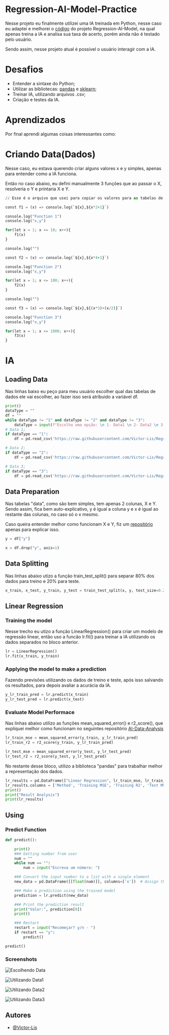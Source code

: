 
# Regression-AI-Model-Practice

Nesse projeto eu finalmente utilizei uma IA treinada em Python, nesse caso eu adaptei e melhorei o [código](https://github.com/Victor-Lis/Regression-AI-Model) do projeto Regression-AI-Model, na qual apenas treina a IA e analisa sua taxa de acerto, porém ainda não é testado pelo usuário.

Sendo assim, nesse projeto atual é possível o usuário interagir com a IA.
# Desafios

- Entender a sintaxe do Python;
- Utilizar as bibliotecas: [pandas](https://pandas.pydata.org/docs/user_guide/index.html) e [sklearn](https://scikit-learn.org/stable/user_guide.html);
- Treinar IA, utilizando arquivos .csv;
- Criação e testes da IA.
  
# Aprendizados
Por final aprendi algumas coisas interessantes como: 

# Criando Data(Dados)
Nesse caso, eu estava querendo criar alguns valores x e y simples, apenas para entender como a IA funciona.

Então no caso abaixo, eu defini manualmente 3 funções que ao passar o X, resolveria o Y e printaria X e Y.
```python
// Esse é o arquivo que usei para copiar os valores para as tabelas de dados.

const f1 = (x) => console.log(`${x},${x*2+1}`)

console.log("Function 1")
console.log("x,y")

for(let x = 1; x <= 10; x++){
    f1(x)
}

console.log("")

const f2 = (x) => console.log(`${x},${x*4+1}`)

console.log("Function 2")
console.log("x,y")

for(let x = 1; x <= 100; x++){
    f2(x)
}

console.log("")

const f3 = (x) => console.log(`${x},${(x*3)+(x/2)}`)

console.log("Function 3")
console.log("x,y")

for(let x = 1; x <= 1000; x++){
    f3(x)
}
```

# IA

## Loading Data
Nas linhas baixo eu peço para meu usuário escolher qual das tabelas de dados ele vai escolher, ao fazer isso será atribuido a variável df.
```python
print()
dataType = ""
df = ""
while dataType != "1" and dataType != "2" and dataType != "3":
    dataType = input(f"Escolha uma opção: \n 1- Data1 \n 2- Data2 \n 3- Data3 \nR: ")
# Data 1;
if dataType == "1":
    df = pd.read_csv('https://raw.githubusercontent.com/Victor-Lis/Regression-AI-Model-Practice/master/data.csv')

# Data 2;
if dataType == "2":
    df = pd.read_csv('https://raw.githubusercontent.com/Victor-Lis/Regression-AI-Model-Practice/master/data2.csv')

# Data 3;
if dataType == "3":
    df = pd.read_csv('https://raw.githubusercontent.com/Victor-Lis/Regression-AI-Model-Practice/master/data3.csv')
```


## Data Preparation 
Nas tabelas "data", como são bem simples, tem apenas 2 colunas, X e Y. Sendo assim, fica bem auto-explicativo, y é igual a coluna y e x é igual ao restante das colunas, no caso só o x mesmo. 

Caso queira entender melhor como funcionam X e Y, fiz um [repositório](https://github.com/Victor-Lis/AI-Data-Analysis) apenas para explicar isso.
```python
y = df["y"]

x = df.drop("y", axis=1)
```


## Data Splitting
Nas linhas abaixo utizo a função train_test_split() para separar 80% dos dados para treino e 20% para teste.
```python
x_train, x_test, y_train, y_test = train_test_split(x, y, test_size=0.2, random_state=100)
```

## Linear Regression

### Training the model
Nesse trecho eu utizo a função LinearRegression() para criar um modelo de regressão linear, então uso a funcão lr.fit() para treinar a IA utilizando os dados separados no bloco anterior.
```python
lr = LinearRegression()
lr.fit(x_train, y_train)
```

### Applying the model to make a prediction
Fazendo previsões utilizando os dados de treino e teste, após isso salvando os resultados, para depois avaliar a acurácia da IA. 
```python
y_lr_train_pred = lr.predict(x_train)
y_lr_test_pred = lr.predict(x_test)
```

### Evaluate Model Performace
Nas linhas abaixo utilizo as funções mean_squared_error() e r2_score(), que expliquei melhor como funcionam no seguintes repositório [AI-Data-Analysis](https://github.com/Victor-Lis/AI-Data-Analysis)
```python
lr_train_mse = mean_squared_error(y_train, y_lr_train_pred)
lr_train_r2 = r2_score(y_train, y_lr_train_pred)

lr_test_mse = mean_squared_error(y_test, y_lr_test_pred)
lr_test_r2 = r2_score(y_test, y_lr_test_pred)
```
No restante desse bloco, utilizo a biblioteca "pandas" para trabalhar melhor a representação dos dados.
```python
lr_results = pd.DataFrame(["Linear Regression", lr_train_mse, lr_train_r2, lr_test_mse, lr_test_r2]).transpose()
lr_results.columns = ['Method', 'Training MSE', 'Training R2', 'Test MSE', 'Test R2']
print()
print("Result Analysis")
print(lr_results)
```

## Using

### Predict Function 
```python 
def predict():

    print()
    ### Getting number from user
    num = ""
    while num == "":
        num = input("Escreva um número: ")

    ### Convert the input number to a list with a single element
    new_data = pd.DataFrame([[float(num)]], columns=['x'])  # Assign the feature name 'x'

    ### Make a prediction using the trained model
    prediction = lr.predict(new_data)

    ### Print the prediction result
    print("Valor:", prediction[0])
    print()

    ### Restart
    restart = input("Recomeçar? y/n - ")
    if restart == "y":
        predict()

predict()
```
### Screenshots

![Escolhendo Data](https://github.com/Victor-Lis/Regression-AI-Model-Practice/blob/master/images/Escolhendo-Data.png)

![Utilizando Data1](https://github.com/Victor-Lis/Regression-AI-Model-Practice/blob/master/images/Testando%20IA%20-%20Data1.jpg)

![Utilizando Data2](https://github.com/Victor-Lis/Regression-AI-Model-Practice/blob/master/images/Testando%20IA%20-%20Data2.jpg)

![Utilizando Data3](https://github.com/Victor-Lis/Regression-AI-Model-Practice/blob/master/images/Testando%20IA%20-%20Data3.jpg)

## Autores

- [@Victor-Lis](https://github.com/Victor-Lis)
